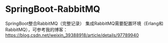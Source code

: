 # SpringBoot-RabbitMQ
SpringBoot整合RabbitMQ（完整记录）
集成RabbitMQ需要配置环境（Erlang和RabbitMQ），可参考我的博客：https://blog.csdn.net/weixin_39388918/article/details/97789940
